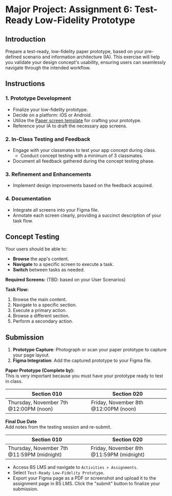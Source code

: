 # **Major Project: Assignment 6: Test-Ready Low-Fidelity Prototype**

## **Introduction**

Prepare a test-ready, low-fidelity paper prototype, based on your pre-defined scenario and information architecture (IA). This exercise will help you validate your design concept's usability, ensuring users can seamlessly navigate through the intended workflow.

## **Instructions**

### 1. Prototype Development

- Finalize your low-fidelity prototype.
- Decide on a platform: iOS or Android.
- Utilize the [Paper screen template](http://sneakpeekit.com) for crafting your prototype.
- Reference your IA to draft the necessary app screens.

### 2. In-Class Testing and Feedback

- Engage with your classmates to test your app concept during class.
  - Conduct concept testing with a minimum of 3 classmates.
- Document all feedback gathered during the concept testing phase.

### 3. Refinement and Enhancements

- Implement design improvements based on the feedback acquired.

### 4. Documentation

- Integrate all screens into your Figma file.
- Annotate each screen clearly, providing a succinct description of your task flow.

## **Concept Testing**

Your users should be able to:

- **Browse** the app's content.
- **Navigate** to a specific screen to execute a task.
- **Switch** between tasks as needed.

**Required Screens:** (TBD: based on your User Scenarios)

**Task Flow:**

1. Browse the main content.
2. Navigate to a specific section.
3. Execute a primary action.
4. Browse a different section.
5. Perform a secondary action.

## **Submission**

1. **Prototype Capture**: Photograph or scan your paper prototype to capture your page layout.
2. **Figma Integration**: Add the captured prototype to your Figma file.

**Paper Prototype (Complete by):**<br>
This is very important because you must have your prototype ready to test in class.

| Section 010                                          | Section 020                                          |
| ---------------------------------------------------- | ---------------------------------------------------- |
| Thursday, November 7th @12:00PM (noon)               | Friday, November 8th @12:00PM (noon)                 |

**Final Due Date**<br>
Add notes from the testing session and re-submit.

| Section 010                                          | Section 020                                          |
| ---------------------------------------------------- | ---------------------------------------------------- |
| Thursday, November 7th @11:59PM (midnight)           | Friday, November 8th @11:59PM (midnight)             |

- Access BS LMS and navigate to `Activities > Assignments`.
- Select `Test-Ready Low-Fidelity Prototype`.
- Export your Figma page as a PDF or screenshot and upload it to the assignment page in BS LMS. Click the "submit" button to finalize your submission.
